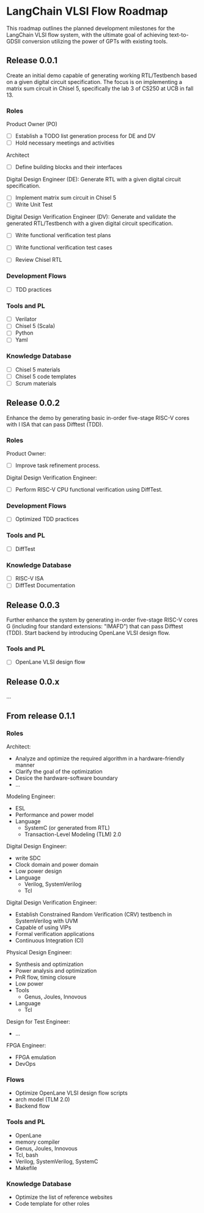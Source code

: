 # LangChain VLSI Flow Roadmap

This roadmap outlines the planned development milestones for the LangChain VLSI flow system, with the ultimate goal of achieving text-to-GDSII conversion utilizing the power of GPTs with existing tools.

## Release 0.0.1

Create an initial demo capable of generating working RTL/Testbench based on a given digital circuit specification. The focus is on implementing a matrix sum circuit in Chisel 5, specifically the lab 3 of CS250 at UCB in fall 13.

### Roles

Product Owner (PO)

- [ ] Establish a TODO list generation process for DE and DV
- [ ] Hold necessary meetings and activities

Architect

- [ ] Define building blocks and their interfaces

Digital Design Engineer (DE): Generate RTL with a given digital circuit specification.

- [ ] Implement matrix sum circuit in Chisel 5
- [ ] Write Unit Test

Digital Design Verification Engineer (DV):  Generate and validate the generated RTL/Testbench with a given digital circuit specification.

- [ ] Write functional verification test plans
- [ ] Write functional verification test cases
- [ ] Review Chisel RTL


### Development Flows

- [ ] TDD practices

### Tools and PL

- [ ] Verilator
- [ ] Chisel 5 (Scala)
- [ ] Python
- [ ] Yaml

### Knowledge Database

- [ ] Chisel 5 materials
- [ ] Chisel 5 code templates
- [ ] Scrum materials

## Release 0.0.2

Enhance the demo by generating basic in-order five-stage RISC-V cores with I ISA that can pass Difftest (TDD).

### Roles

Product Owner:

- [ ] Improve task refinement process.

Digital Design Verification Engineer:

- [ ] Perform RISC-V CPU functional verification using DiffTest.

### Development Flows

- [ ] Optimized TDD practices

### Tools and PL

- [ ] DiffTest

### Knowledge Database

- [ ] RISC-V ISA
- [ ] DiffTest Documentation

## Release 0.0.3

Further enhance the system by generating in-order five-stage RISC-V cores G (including four standard extensions: "IMAFD") that can pass Difftest (TDD).
Start backend by introducing OpenLane VLSI design flow.

### Tools and PL

- [ ] OpenLane VLSI design flow

## Release 0.0.x

...

## From release 0.1.1

### Roles

Architect:

+ Analyze and optimize the required algorithm in a hardware-friendly manner
+ Clarify the goal of the optimization
+ Desice the hardware-software boundary
+ ...

Modeling Engineer:

+ ESL
+ Performance and power model
+ Language
  + SystemC (or generated from RTL)
  + Transaction-Level Modeling (TLM) 2.0

Digital Design Engineer: 

+ write SDC
+ Clock domain and power domain
+ Low power design
+ Language
  + Verilog, SystemVerilog
  + Tcl

Digital Design Verification Engineer:

+ Establish Constrained Random Verification (CRV) testbench in SystemVerilog with UVM
+ Capable of using VIPs
+ Formal verification applications
+ Continuous Integration (CI)

Physical Design Engineer:

+ Synthesis and optimization
+ Power analysis and optimization
+ PnR flow, timing closure
+ Low power
+ Tools
  + Genus, Joules, Innovous
+ Language
  + Tcl

Design for Test Engineer:

+ ...

FPGA Engineer:

+ FPGA emulation
+ DevOps

### Flows

+ Optimize OpenLane VLSI design flow scripts
+ arch model (TLM 2.0)
+ Backend flow

### Tools and PL

+ OpenLane
+ memory compiler
+ Genus, Joules, Innovous
+ Tcl, bash
+ Verilog, SystemVerilog, SystemC
+ Makefile

### Knowledge Database

+ Optimize the list of reference websites
+ Code template for other roles

